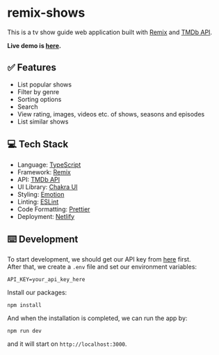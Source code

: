 # remix-shows

This is a tv show guide web application built with [Remix](https://remix.run/) and [TMDb API](https://developers.themoviedb.org/3/getting-started/introduction).

**Live demo is [here](https://remix-shows.netlify.app/).**

## ✅ Features

- List popular shows
- Filter by genre
- Sorting options
- Search
- View rating, images, videos etc. of shows, seasons and episodes
- List similar shows

## 💻 Tech Stack

- Language: [TypeScript](https://www.typescriptlang.org/)
- Framework: [Remix](https://remix.run/)
- API: [TMDb API](https://developers.themoviedb.org/3/getting-started/introduction)
- UI Library: [Chakra UI](https://chakra-ui.com/)
- Styling: [Emotion](https://emotion.sh/docs/introduction)
- Linting: [ESLint](https://eslint.org/)
- Code Formatting: [Prettier](https://prettier.io/)
- Deployment: [Netlify](https://www.netlify.com/)

## ⌨️ Development

To start development, we should get our API key from [here](https://developers.themoviedb.org/3/getting-started/introduction) first.  
After that, we create a `.env` file and set our environment variables:

```
API_KEY=your_api_key_here
```

Install our packages:

```
npm install
```

And when the installation is completed, we can run the app by:

```
npm run dev
```

and it will start on `http://localhost:3000`.
